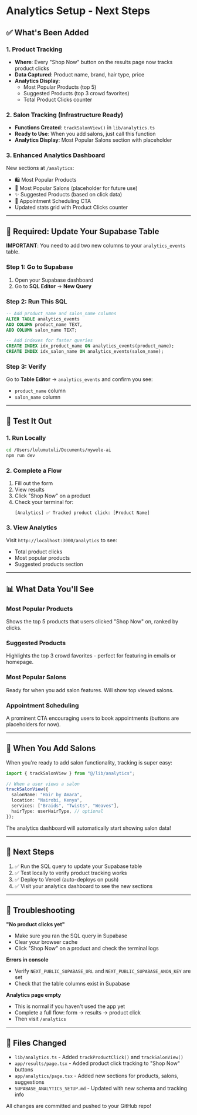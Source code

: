 # Analytics Setup - Next Steps

## ✅ What's Been Added

### 1. Product Tracking

- **Where**: Every "Shop Now" button on the results page now tracks product clicks
- **Data Captured**: Product name, brand, hair type, price
- **Analytics Display**:
  - Most Popular Products (top 5)
  - Suggested Products (top 3 crowd favorites)
  - Total Product Clicks counter

### 2. Salon Tracking (Infrastructure Ready)

- **Functions Created**: `trackSalonView()` in `lib/analytics.ts`
- **Ready to Use**: When you add salons, just call this function
- **Analytics Display**: Most Popular Salons section with placeholder

### 3. Enhanced Analytics Dashboard

New sections at `/analytics`:

- 🛍️ Most Popular Products
- 💈 Most Popular Salons (placeholder for future use)
- ✨ Suggested Products (based on click data)
- 📅 Appointment Scheduling CTA
- Updated stats grid with Product Clicks counter

---

## 🔧 Required: Update Your Supabase Table

**IMPORTANT**: You need to add two new columns to your `analytics_events` table.

### Step 1: Go to Supabase

1. Open your Supabase dashboard
2. Go to **SQL Editor** → **New Query**

### Step 2: Run This SQL

```sql
-- Add product_name and salon_name columns
ALTER TABLE analytics_events
ADD COLUMN product_name TEXT,
ADD COLUMN salon_name TEXT;

-- Add indexes for faster queries
CREATE INDEX idx_product_name ON analytics_events(product_name);
CREATE INDEX idx_salon_name ON analytics_events(salon_name);
```

### Step 3: Verify

Go to **Table Editor** → `analytics_events` and confirm you see:

- `product_name` column
- `salon_name` column

---

## 🧪 Test It Out

### 1. Run Locally

```bash
cd /Users/lulumutuli/Documents/nywele-ai
npm run dev
```

### 2. Complete a Flow

1. Fill out the form
2. View results
3. Click "Shop Now" on a product
4. Check your terminal for:
   ```
   [Analytics] ✅ Tracked product click: [Product Name]
   ```

### 3. View Analytics

Visit `http://localhost:3000/analytics` to see:

- Total product clicks
- Most popular products
- Suggested products section

---

## 📊 What Data You'll See

### Most Popular Products

Shows the top 5 products that users clicked "Shop Now" on, ranked by clicks.

### Suggested Products

Highlights the top 3 crowd favorites - perfect for featuring in emails or homepage.

### Most Popular Salons

Ready for when you add salon features. Will show top viewed salons.

### Appointment Scheduling

A prominent CTA encouraging users to book appointments (buttons are placeholders for now).

---

## 🚀 When You Add Salons

When you're ready to add salon functionality, tracking is super easy:

```typescript
import { trackSalonView } from "@/lib/analytics";

// When a user views a salon
trackSalonView({
  salonName: "Hair by Amara",
  location: "Nairobi, Kenya",
  services: ["Braids", "Twists", "Weaves"],
  hairType: userHairType, // optional
});
```

The analytics dashboard will automatically start showing salon data!

---

## 🎯 Next Steps

1. ✅ Run the SQL query to update your Supabase table
2. ✅ Test locally to verify product tracking works
3. ✅ Deploy to Vercel (auto-deploys on push)
4. ✅ Visit your analytics dashboard to see the new sections

---

## 🐛 Troubleshooting

**"No product clicks yet"**

- Make sure you ran the SQL query in Supabase
- Clear your browser cache
- Click "Shop Now" on a product and check the terminal logs

**Errors in console**

- Verify `NEXT_PUBLIC_SUPABASE_URL` and `NEXT_PUBLIC_SUPABASE_ANON_KEY` are set
- Check that the table columns exist in Supabase

**Analytics page empty**

- This is normal if you haven't used the app yet
- Complete a full flow: form → results → product click
- Then visit `/analytics`

---

## 📝 Files Changed

- `lib/analytics.ts` - Added `trackProductClick()` and `trackSalonView()`
- `app/results/page.tsx` - Added product click tracking to "Shop Now" buttons
- `app/analytics/page.tsx` - Added new sections for products, salons, suggestions
- `SUPABASE_ANALYTICS_SETUP.md` - Updated with new schema and tracking info

All changes are committed and pushed to your GitHub repo!
